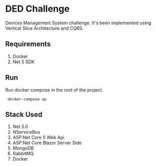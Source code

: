 # DED Challenge
Devices Management System challenge. It's been implemented using Vertical Slice Architecture and CQRS. 

## Requirements
1. Docker
2. Net 5 SDK

## Run
Run docker compose in the root of the project. 
 
```
 docker-compose up 
```

## Stack Used 
1. Net 5.0
2. NServiceBus
3. ASP.Net Core 5 Web Api
4. ASP.Net Core Blazor Server Side
5. MongoDB
6. RabbitMQ
7. Docker 